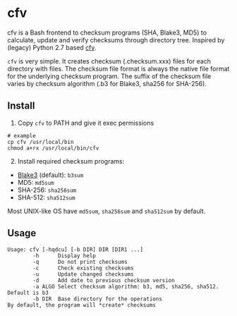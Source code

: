 # cfv

cfv is a Bash frontend to checksum programs (SHA, Blake3, MD5) to calculate, update and verify checksums through directory tree. Inspired by (legacy) Python 2.7 based [cfv](https://github.com/cfv-project/cfv). 

`cfv` is very simple. It creates checksum (.checksum.xxx) files for each directory with files. The checksum file format is always the native file format for the underlying checksum program. The suffix of the checksum file varies by checksum algorithm (.b3 for Blake3, sha256 for SHA-256).  

## Install

1. Copy `cfv` to PATH and give it exec permissions

```
# example
cp cfv /usr/local/bin
chmod a+rx /usr/local/bin/cfv
```

2. Install required checksum programs:

* [Blake3](https://github.com/BLAKE3-team/BLAKE3) (default): `b3sum`
* MD5: `md5sum`
* SHA-256: `sha256sum`
* SHA-512: `sha512sum`

Most UNIX-like OS have `md5sum`, `sha256sum` and `sha512sum` by default. 

## Usage

```
Usage: cfv [-hqdcu] [-b DIR] DIR [DIR1 ...]
        -h      Display help
        -q      Do not print checksums
        -c      Check existing checksums
        -u      Update changed checksums
        -d      Add date to previous checksum version
        -a ALGO Select checksum algorithm: b3, md5, sha256, sha512. Default is b3
        -b DIR  Base directory for the operations
By default, the program will *create* checksums
```
